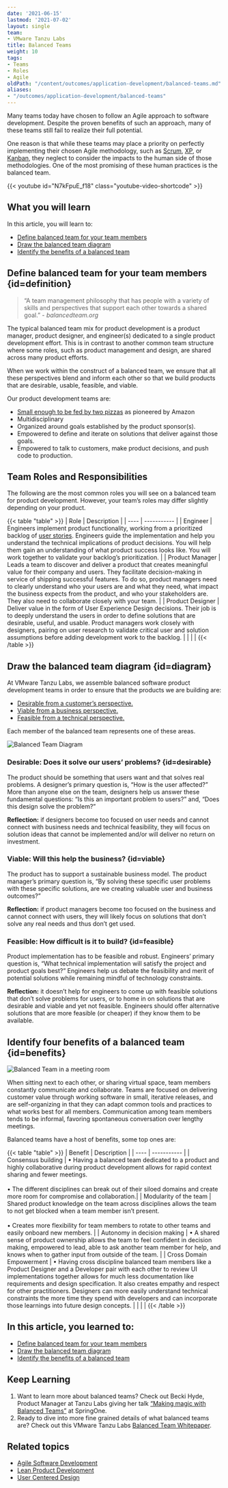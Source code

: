 ```yaml
---
date: '2021-06-15'
lastmod: '2021-07-02'
layout: single
team:
- VMware Tanzu Labs
title: Balanced Teams
weight: 10
tags:
- Teams
- Roles
- Agile
oldPath: "/content/outcomes/application-development/balanced-teams.md"
aliases:
- "/outcomes/application-development/balanced-teams"
---
```


Many teams today have chosen to follow an Agile approach to software development. Despite the proven benefits of such an approach, many of these teams still fail to realize their full potential. 

One reason is that while these teams may place a priority on perfectly implementing their chosen Agile methodology, such as [Scrum](https://en.wikipedia.org/wiki/Scrum_(software_development)), [XP](https://en.wikipedia.org/wiki/Extreme_programming), or [Kanban](https://en.wikipedia.org/wiki/Kanban_(development)), they neglect to consider the impacts to the human side of those methodologies. One of the most promising of these human practices is the balanced team.

{{< youtube id="N7kFpuE_f18" class="youtube-video-shortcode" >}}

## What you will learn
In this article, you will learn to:

- [Define balanced team for your team members](#definition)
- [Draw the balanced team diagram](#diagram)
- [Identify the benefits of a balanced team](#benefits)

## Define balanced team for your team members {id=definition}
> “A team management philosophy that has people with a variety of skills and perspectives that support each other towards a shared goal.” - *balancedteam.org*

The typical balanced team mix for product development is a product manager, product designer, and engineer(s) dedicated to a single product development effort. This is in contrast to another common team structure where some roles, such as product management and design, are shared across many product efforts.

When we work within the construct of a balanced team, we ensure that all these perspectives blend and inform each other so that we build products that are desirable, usable, feasible, and viable.

Our product development teams are:
- [Small enough to be fed by two pizzas](http://blog.idonethis.com/two-pizza-team/) as pioneered by Amazon
- Multidisciplinary
- Organized around goals established by the product sponsor(s).
- Empowered to define and iterate on solutions that deliver against those goals. 
- Empowered to talk to customers, make product decisions, and push code to production. 

## Team Roles and Responsibilities
The following are the most common roles you will see on a balanced team for product development. However, your team’s roles may differ slightly depending on your product.

{{< table "table" >}}
| Role | Description |
| ---- | ----------- |
| Engineer | Engineers implement product functionality, working from a prioritized backlog of [user stories](https://en.wikipedia.org/wiki/User_story). Engineers guide the implementation and help you understand the technical implications of product decisions. You will help them gain an understanding of what product success looks like. You will work together to validate your backlog’s prioritization. |
| Product Manager | Leads a team to discover and deliver a product that creates meaningful value for their company and users. They facilitate decision-making in service of shipping successful features. To do so, product managers need to clearly understand who your users are and what they need, what impact the business expects from the product, and who your stakeholders are. They also need to collaborate closely with your team. |
| Product Designer | Deliver value in the form of User Experience Design decisions. Their job is to deeply understand the users in order to define solutions that are desirable, useful, and usable. Product managers work closely with designers, pairing on user research to validate critical user and solution assumptions before adding development work to the backlog. |
|  |  |
{{< /table >}}

## Draw the balanced team diagram {id=diagram}
At VMware Tanzu Labs, we assemble balanced software product development teams in order to ensure that the products we are building are:

- [Desirable from a customer’s perspective.](#desirable)
- [Viable from a business perspective.](#viable)
- [Feasible from a technical perspective.](#feasible)

Each member of the balanced team represents one of these areas. 

![Balanced Team Diagram](/images/outcomes/application-development/balanced-teams.jpeg)

### Desirable: Does it solve our users’ problems? {id=desirable}

The product should be something that users want and that solves real problems. A designer’s primary question is, “How is the user affected?” More than anyone else on the team, designers help us answer these fundamental questions: “Is this an important problem to users?” and, “Does this design solve the problem?”

**Reflection:** if designers become too focused on user needs and cannot connect with business needs and technical feasibility, they will focus on solution ideas that cannot be implemented and/or will deliver no return on investment.

### Viable: Will this help the business? {id=viable}
The product has to support a sustainable business model. The product manager’s primary question is, “By solving these specific user problems with these specific solutions, are we creating valuable user and business outcomes?” 

**Reflection:** if product managers become too focused on the business and cannot connect with users, they will likely focus on solutions that don’t solve any real needs and thus don’t get used.

### Feasible: How difficult is it to build? {id=feasible}
Product implementation has to be feasible and robust. Engineers’ primary question is, “What technical implementation will satisfy the project and product goals best?” Engineers help us debate the feasibility and merit of potential solutions while remaining mindful of technology constraints.

**Reflection:** it doesn’t help for engineers to come up with feasible solutions that don’t solve problems for users, or to home in on solutions that are desirable and viable and yet not feasible. Engineers should offer alternative solutions that are more feasible (or cheaper) if they know them to be available.

## Identify four benefits of a balanced team {id=benefits}
![Balanced Team in a meeting room](/images/outcomes/application-development/balanced-team.jpg)

When sitting next to each other, or sharing virtual space, team members constantly communicate and collaborate. Teams are focused on delivering customer value through working software in small, iterative releases, and are self-organizing in that they can adapt common tools and practices to what works best for all members. Communication among team members tends to be informal, favoring spontaneous conversation over lengthy meetings. 

Balanced teams have a host of benefits, some top ones are:

{{< table "table" >}}
| Benefit | Description | 
| ---- | ----------- |
| Consensus building | • Having a balanced team dedicated to a product and highly collaborative during product development allows for rapid context sharing and fewer meetings.<br><br>• The different disciplines can break out of their siloed domains and create more room for compromise and collaboration.|
| Modularity of the team | Shared product knowledge on the team across disciplines allows the team to not get blocked when a team member isn’t present.<br><br> • Creates more flexibility for team members to rotate to other teams and easily onboard new members. |
| Autonomy in decision making | • A shared sense of product ownership allows the team to feel confident in decision making, empowered to lead, able to ask another team member for help, and knows when to gather input from outside of the team. |
| Cross Domain Empowerment | • Having cross discipline balanced team members like a Product Designer and a Developer pair with each other to review UI implementations together allows for much less documentation like requirements and design specification. It also creates empathy and respect for other practitioners. Designers can more easily understand technical constraints the more time they spend with developers and can incorporate those learnings into future design concepts. |
|  |  |
{{< /table >}}

## In this article, you learned to:
- [Define balanced team for your team members](#definition)
- [Draw the balanced team diagram](#diagram)
- [Identify the benefits of a balanced team](#benefits)

## Keep Learning
1. Want to learn more about balanced teams? Check out Becki Hyde, Product Manager at Tanzu Labs giving her talk [“Making magic with Balanced Teams”](https://tanzu.vmware.com/content/videos/becki-hyde-making-magic-with-balanced-teams) at SpringOne. 
1. Ready to dive into more fine grained details of what balanced teams are? Check out this VMware Tanzu Labs [Balanced Team Whitepaper](https://tanzu.vmware.com/content/white-papers/how-to-build-better-software-with-balanced-teams).

## Related topics
- [Agile Software Development](https://tanzu.vmware.com/agile)
- [Lean Product Development](https://tanzu.vmware.com/content/videos/lean-product-development-by-michael-fisher)
- [User Centered Design](https://tanzu.vmware.com/campaigns/design)
